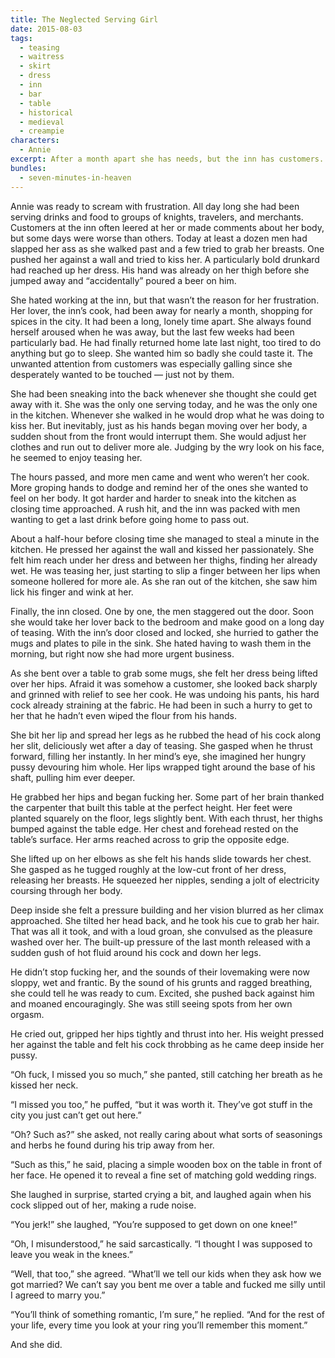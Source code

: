 ```yaml
---
title: The Neglected Serving Girl
date: 2015-08-03
tags:
  - teasing
  - waitress
  - skirt
  - dress
  - inn
  - bar
  - table
  - historical
  - medieval
  - creampie
characters:
  - Annie
excerpt: After a month apart she has needs, but the inn has customers.
bundles:
  - seven-minutes-in-heaven
---
```


Annie was ready to scream with frustration. All day long she had been serving drinks and food to groups of knights, travelers, and merchants. Customers at the inn often leered at her or made comments about her body, but some days were worse than others. Today at least a dozen men had slapped her ass as she walked past and a few tried to grab her breasts. One pushed her against a wall and tried to kiss her. A particularly bold drunkard had reached up her dress. His hand was already on her thigh before she jumped away and “accidentally” poured a beer on him.

She hated working at the inn, but that wasn’t the reason for her frustration. Her lover, the inn’s cook, had been away for nearly a month, shopping for spices in the city. It had been a long, lonely time apart. She always found herself aroused when he was away, but the last few weeks had been particularly bad. He had finally returned home late last night, too tired to do anything but go to sleep. She wanted him so badly she could taste it. The unwanted attention from customers was especially galling since she desperately wanted to be touched — just not by them.

She had been sneaking into the back whenever she thought she could get away with it. She was the only one serving today, and he was the only one in the kitchen. Whenever she walked in he would drop what he was doing to kiss her. But inevitably, just as his hands began moving over her body, a sudden shout from the front would interrupt them. She would adjust her clothes and run out to deliver more ale. Judging by the wry look on his face, he seemed to enjoy teasing her.

The hours passed, and more men came and went who weren’t her cook. More groping hands to dodge and remind her of the ones she wanted to feel on her body. It got harder and harder to sneak into the kitchen as closing time approached. A rush hit, and the inn was packed with men wanting to get a last drink before going home to pass out.

About a half-hour before closing time she managed to steal a minute in the kitchen. He pressed her against the wall and kissed her passionately. She felt him reach under her dress and between her thighs, finding her already wet. He was teasing her, just starting to slip a finger between her lips when someone hollered for more ale. As she ran out of the kitchen, she saw him lick his finger and wink at her.

Finally, the inn closed. One by one, the men staggered out the door. Soon she would take her lover back to the bedroom and make good on a long day of teasing. With the inn’s door closed and locked, she hurried to gather the mugs and plates to pile in the sink. She hated having to wash them in the morning, but right now she had more urgent business.

As she bent over a table to grab some mugs, she felt her dress being lifted over her hips. Afraid it was somehow a customer, she looked back sharply and grinned with relief to see her cook. He was undoing his pants, his hard cock already straining at the fabric. He had been in such a hurry to get to her that he hadn’t even wiped the flour from his hands.

She bit her lip and spread her legs as he rubbed the head of his cock along her slit, deliciously wet after a day of teasing. She gasped when he thrust forward, filling her instantly. In her mind’s eye, she imagined her hungry pussy devouring him whole. Her lips wrapped tight around the base of his shaft, pulling him ever deeper.

He grabbed her hips and began fucking her. Some part of her brain thanked the carpenter that built this table at the perfect height. Her feet were planted squarely on the floor, legs slightly bent. With each thrust, her thighs bumped against the table edge. Her chest and forehead rested on the table’s surface. Her arms reached across to grip the opposite edge.

She lifted up on her elbows as she felt his hands slide towards her chest. She gasped as he tugged roughly at the low-cut front of her dress, releasing her breasts. He squeezed her nipples, sending a jolt of electricity coursing through her body.

Deep inside she felt a pressure building and her vision blurred as her climax approached. She tilted her head back, and he took his cue to grab her hair. That was all it took, and with a loud groan, she convulsed as the pleasure washed over her. The built-up pressure of the last month released with a sudden gush of hot fluid around his cock and down her legs.

He didn’t stop fucking her, and the sounds of their lovemaking were now sloppy, wet and frantic. By the sound of his grunts and ragged breathing, she could tell he was ready to cum. Excited, she pushed back against him and moaned encouragingly. She was still seeing spots from her own orgasm.

He cried out, gripped her hips tightly and thrust into her. His weight pressed her against the table and felt his cock throbbing as he came deep inside her pussy.

“Oh fuck, I missed you so much,” she panted, still catching her breath as he kissed her neck.

“I missed you too,” he puffed, “but it was worth it. They’ve got stuff in the city you just can’t get out here.”

“Oh? Such as?” she asked, not really caring about what sorts of seasonings and herbs he found during his trip away from her.

“Such as this,” he said, placing a simple wooden box on the table in front of her face. He opened it to reveal a fine set of matching gold wedding rings.

She laughed in surprise, started crying a bit, and laughed again when his cock slipped out of her, making a rude noise.

“You jerk!” she laughed, “You’re supposed to get down on one knee!”

“Oh, I misunderstood,” he said sarcastically. “I thought I was supposed to leave you weak in the knees.”

“Well, that too,” she agreed. “What’ll we tell our kids when they ask how we got married? We can’t say you bent me over a table and fucked me silly until I agreed to marry you.”

“You’ll think of something romantic, I’m sure,” he replied. “And for the rest of your life, every time you look at your ring you’ll remember this moment.”

And she did.
